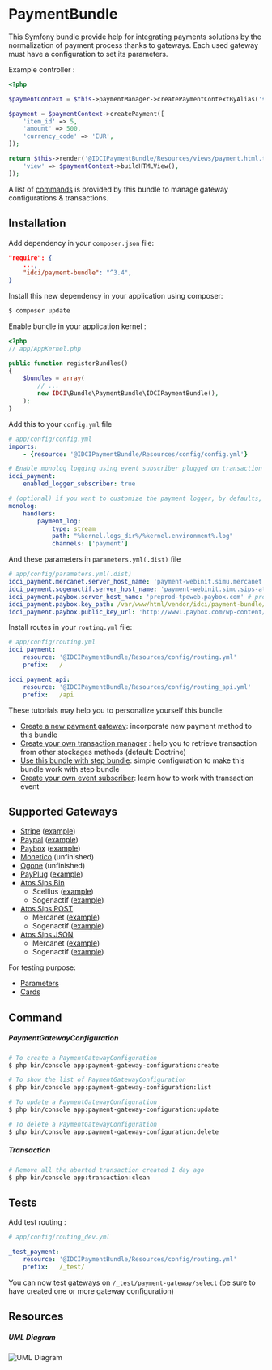 # PaymentBundle

This Symfony bundle provide help for integrating payments solutions by the normalization of payment process thanks to gateways. Each used gateway must have a configuration to set its parameters.

Example controller :

```php
<?php

$paymentContext = $this->paymentManager->createPaymentContextByAlias('stripe_test'); // raw alias

$payment = $paymentContext->createPayment([
    'item_id' => 5,
    'amount' => 500,
    'currency_code' => 'EUR',
]);

return $this->render('@IDCIPaymentBundle/Resources/views/payment.html.twig', [
    'view' => $paymentContext->buildHTMLView(),
]);
```

A list of [commands](#command) is provided by this bundle to manage gateway configurations & transactions.

Installation
------------

Add dependency in your ```composer.json``` file:

```json
"require": {
    ...,
    "idci/payment-bundle": "^3.4",
}
```

Install this new dependency in your application using composer:

```bash
$ composer update
```

Enable bundle in your application kernel :

```php
<?php
// app/AppKernel.php

public function registerBundles()
{
    $bundles = array(
        // ...
        new IDCI\Bundle\PaymentBundle\IDCIPaymentBundle(),
    );
}
```

Add this to your ```config.yml``` file

```yaml
# app/config/config.yml
imports:
    - {resource: '@IDCIPaymentBundle/Resources/config/config.yml'}

# Enable monolog logging using event subscriber plugged on transaction state changes
idci_payment:
    enabled_logger_subscriber: true

# (optional) if you want to customize the payment logger, by defaults, it will output into main handler
monolog:
    handlers:
        payment_log:
            type: stream
            path: "%kernel.logs_dir%/%kernel.environment%.log"
            channels: ['payment']

```

And these parameters in ```parameters.yml(.dist)``` file
```yaml
# app/config/parameters.yml(.dist)
idci_payment.mercanet.server_host_name: 'payment-webinit.simu.mercanet.bnpparibas.net' # prod: payment-webinit.mercanet.bnpparibas.net
idci_payment.sogenactif.server_host_name: 'payment-webinit.simu.sips-atos.com' # prod: payment-webinit-ws.sogenactif.com
idci_payment.paybox.server_host_name: 'preprod-tpeweb.paybox.com' # prod: tpeweb.paybox.com
idci_payment.paybox.key_path: /var/www/html/vendor/idci/payment-bundle/Resources/paybox/keys
idci_payment.paybox.public_key_url: 'http://www1.paybox.com/wp-content/uploads/2014/03/pubkey.pem'
```

Install routes in your ```routing.yml``` file:
```yaml
# app/config/routing.yml
idci_payment:
    resource: '@IDCIPaymentBundle/Resources/config/routing.yml'
    prefix:   /

idci_payment_api:
    resource: '@IDCIPaymentBundle/Resources/config/routing_api.yml'
    prefix:   /api
```

These tutorials may help you to personalize yourself this bundle:

- [Create a new payment gateway](./Resources/docs/create-your-payment-gateway.md): incorporate new payment method to this bundle
- [Create your own transaction manager](./Resources/docs/create-your-transaction-manager.md) : help you to retrieve transaction from other stockages methods (default: Doctrine)
- [Use this bundle with step bundle](./Resources/docs/use-step-bundle.md): simple configuration to make this bundle work with step bundle
- [Create your own event subscriber](./Resources/docs/create-your-event-subscriber.md): learn how to work with transaction event

Supported Gateways
------------------

* [Stripe](./Gateway/StripePaymentGateway.php) ([example](./Resources/docs/example/stripe.md))
* [Paypal](./Gateway/PaypalPaymentGateway.php)
([example](./Resources/docs/example/paypal.md))
* [Paybox](./Gateway/PayboxPaymentGateway.php)
([example](./Resources/docs/example/paybox.md))
* [Monetico](./Gateway/MoneticoPaymentGateway.php) (unfinished)
* [Ogone](./Gateway/OgonePaymentGateway.php) (unfinished)
* [PayPlug](./Gateway/PayPlugPaymentGateway.php)
([example](./Resources/docs/example/payplug.md))
* [Atos Sips Bin](./Gateway/AtosSipsBinPaymentGateway.php)
    * Scellius ([example](./Resources/docs/example/scellius-bin.md))
    * Sogenactif ([example](./Resources/docs/example/sogenactif-bin.md))
* [Atos Sips POST](./Gateway/AtosSipsPostPaymentGateway.php)
    * Mercanet ([example](./Resources/docs/example/mercanet-post.md))
    * Sogenactif ([example](./Resources/docs/example/sogenactif-post.md))
* [Atos Sips JSON](./Gateway/AtosSipsJsonPaymentGateway.php)
    * Mercanet ([example](./Resources/docs/example/mercanet-json.md))
    * Sogenactif ([example](./Resources/docs/example/sogenactif-json.md))

For testing purpose:
- [Parameters](./Resources/docs/test-parameters.md)
- [Cards](./Resources/docs/test-cards.md)

Command
-------

##### PaymentGatewayConfiguration

```bash
# To create a PaymentGatewayConfiguration
$ php bin/console app:payment-gateway-configuration:create

# To show the list of PaymentGatewayConfiguration
$ php bin/console app:payment-gateway-configuration:list

# To update a PaymentGatewayConfiguration
$ php bin/console app:payment-gateway-configuration:update

# To delete a PaymentGatewayConfiguration
$ php bin/console app:payment-gateway-configuration:delete
```

##### Transaction

```bash
# Remove all the aborted transaction created 1 day ago
$ php bin/console app:transaction:clean
```

Tests
-----

Add test routing :

```yaml
# app/config/routing_dev.yml

_test_payment:
    resource: '@IDCIPaymentBundle/Resources/config/routing.yml'
    prefix:   /_test/

```

You can now test gateways on ```/_test/payment-gateway/select``` (be sure to have created one or more gateway configuration)

Resources
---------

##### UML Diagram

![UML Diagram](./Resources/docs/uml-schema.png)
